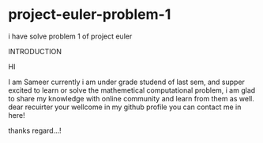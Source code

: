 # project-euler-problem-1
i have solve problem 1 of project euler

INTRODUCTION

HI

I am Sameer currently i am under grade studend of last sem,
and supper excited to learn or solve the mathemetical computational problem,
i am glad to share my knowledge with online community and learn from them as well. 
dear recuirter your wellcome in my github profile you can contact me in here!

thanks regard...!
